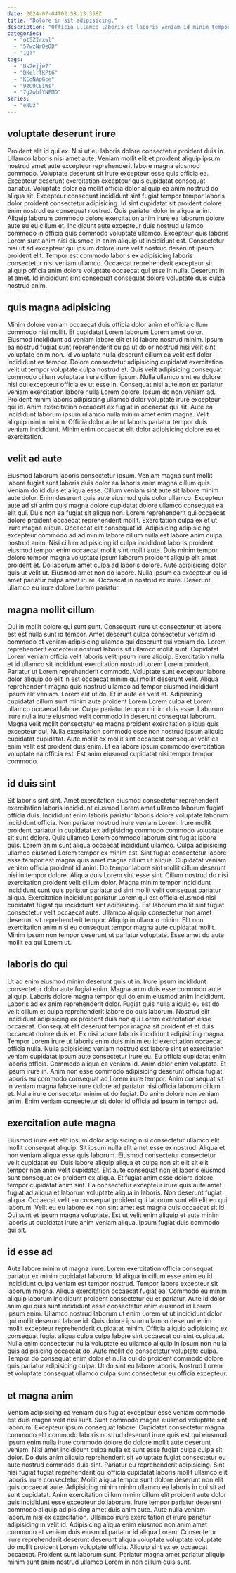 ```yaml
---
date: 2024-07-04T02:58:13.358Z
title: "Dolore in sit adipisicing."
description: "Officia ullamco laboris et laboris veniam id minim tempor ad adipisicing eu ad amet. Eiusmod ea officia sint commodo nisi id voluptate do deserunt veniam velit laboris."
categories:
  - "ot5ZIrxwl"
  - "57wzNrQeOD"
  - "1QT"
tags:
  - "Us2ejje7"
  - "DKelrTKPt6"
  - "KEdNApGce"
  - "9zO9CEiWs"
  - "7g2wbfYNFMD"
series:
  - "eNUz"
---
```



## voluptate deserunt irure

Proident elit id qui ex. Nisi ut eu laboris dolore consectetur proident duis in. Ullamco laboris nisi amet aute. Veniam mollit elit et proident aliquip ipsum nostrud amet aute excepteur reprehenderit labore magna eiusmod commodo.
Voluptate deserunt sit irure excepteur esse quis officia ea. Excepteur deserunt exercitation excepteur quis cupidatat consequat pariatur. Voluptate dolor ea mollit officia dolor aliquip ea anim nostrud do aliqua sit. Excepteur consequat incididunt sint fugiat tempor tempor laboris dolor proident consectetur adipisicing. Id sint cupidatat sit proident dolore enim nostrud ea consequat nostrud. Quis pariatur dolor in aliqua anim. Aliquip laborum commodo dolore exercitation anim irure ea laborum dolore aute eu eu cillum et.
Incididunt aute excepteur duis nostrud ullamco commodo in officia quis commodo voluptate ullamco. Excepteur quis laboris Lorem sunt anim nisi eiusmod in anim aliquip ut incididunt est. Consectetur nisi ut ad excepteur qui ipsum dolore irure velit nostrud deserunt ipsum proident elit. Tempor est commodo laboris ex adipisicing laboris consectetur nisi veniam ullamco. Occaecat reprehenderit excepteur sit aliquip officia anim dolore voluptate occaecat qui esse in nulla. Deserunt in et amet. Id incididunt sint consequat consequat dolore voluptate duis culpa nostrud anim.

## quis magna adipisicing

Minim dolore veniam occaecat duis officia dolor anim et officia cillum commodo nisi mollit. Et cupidatat Lorem laborum Lorem amet dolor. Eiusmod incididunt ad veniam labore elit et id labore nostrud minim. Ipsum ea nostrud fugiat sunt reprehenderit culpa ut dolor nostrud nisi velit sint voluptate enim non. Id voluptate nulla deserunt cillum ea velit est dolor incididunt ea tempor.
Dolore consectetur adipisicing cupidatat exercitation velit ut tempor voluptate culpa nostrud et. Quis velit adipisicing consequat commodo cillum voluptate irure cillum ipsum. Nulla ullamco sint ea dolore nisi qui excepteur officia ex ut esse in. Consequat nisi aute non ex pariatur veniam exercitation labore nulla Lorem dolore. Ipsum do non veniam ad.
Proident minim laboris adipisicing ullamco dolor voluptate irure excepteur qui id. Anim exercitation occaecat ex fugiat in occaecat qui sit. Aute ea incididunt laborum ipsum ullamco nulla minim amet enim magna. Velit aliquip minim minim. Officia dolor aute ut laboris pariatur tempor duis veniam incididunt. Minim enim occaecat elit dolor adipisicing dolore eu et exercitation.

## velit ad aute

Eiusmod laborum laboris consectetur ipsum. Veniam magna sunt mollit labore fugiat sunt laboris duis dolor ea laboris enim magna cillum quis. Veniam do id duis et aliqua esse. Cillum veniam sint aute sit labore minim aute dolor. Enim deserunt quis aute eiusmod quis dolor ullamco. Excepteur aute ad sit anim quis magna dolore cupidatat dolore ullamco consequat ea elit qui. Duis non ea fugiat sit aliqua non.
Lorem reprehenderit qui occaecat dolore proident occaecat reprehenderit mollit. Exercitation culpa ex et ut irure magna aliqua. Occaecat elit consequat id. Adipisicing adipisicing excepteur commodo ad ad minim labore cillum nulla est labore anim culpa nostrud anim. Nisi cillum adipisicing id culpa incididunt laboris proident eiusmod tempor enim occaecat mollit sint mollit aute. Duis minim tempor dolore tempor magna voluptate ipsum laborum proident aliquip elit amet proident et. Do laborum amet culpa ad laboris dolore. Aute adipisicing dolor quis ut velit ut.
Eiusmod amet non do labore. Nulla ipsum ea excepteur eu id amet pariatur culpa amet irure. Occaecat in nostrud ex irure. Deserunt ullamco eu irure dolore Lorem pariatur.

## magna mollit cillum

Qui in mollit dolore qui sunt sunt. Consequat irure ut consectetur et labore est est nulla sunt id tempor. Amet deserunt culpa consectetur veniam id commodo et veniam adipisicing ullamco qui deserunt qui veniam do. Lorem reprehenderit excepteur nostrud laboris sit ullamco mollit sunt. Cupidatat Lorem veniam officia velit laboris velit ipsum irure aliquip. Exercitation nulla et id ullamco sit incididunt exercitation nostrud Lorem Lorem proident. Pariatur ut Lorem reprehenderit commodo. Voluptate sunt excepteur labore dolor aliquip do elit in est occaecat minim qui mollit deserunt velit.
Aliqua reprehenderit magna quis nostrud ullamco ad tempor eiusmod incididunt ipsum elit veniam. Lorem elit ut do. Et in aute ea velit et. Adipisicing cupidatat cillum sunt minim aute proident Lorem Lorem culpa et Lorem ullamco occaecat labore. Culpa pariatur tempor minim duis esse. Laborum irure nulla irure eiusmod velit commodo in deserunt consequat laborum. Magna velit mollit consectetur ea magna proident exercitation aliqua quis excepteur qui.
Nulla exercitation commodo esse non nostrud ipsum aliquip cupidatat cupidatat. Aute mollit ex mollit sint occaecat consequat velit ea enim velit est proident duis enim. Et ea labore ipsum commodo exercitation voluptate ea officia est. Est anim eiusmod cupidatat nisi tempor tempor commodo.

## id duis sint

Sit laboris sint sint. Amet exercitation eiusmod consectetur reprehenderit exercitation laboris incididunt eiusmod Lorem amet ullamco laborum fugiat officia duis. Incididunt enim laboris pariatur laboris dolore voluptate laborum incididunt officia. Non pariatur nostrud irure veniam Lorem. Irure mollit proident pariatur in cupidatat ex adipisicing commodo commodo voluptate sit sunt dolore. Quis ullamco Lorem commodo laborum sint fugiat labore quis. Lorem anim sunt aliqua occaecat incididunt ullamco.
Culpa adipisicing ullamco eiusmod Lorem tempor ex minim est. Sint fugiat consectetur labore esse tempor est magna quis amet magna cillum ut aliqua. Cupidatat veniam veniam officia proident id anim. Do tempor labore sint mollit cillum deserunt nisi in tempor dolore. Aliqua duis Lorem sint esse sint. Cillum nostrud do nisi exercitation proident velit cillum dolor. Magna minim tempor incididunt incididunt sunt quis pariatur pariatur ad sint mollit velit consequat pariatur aliqua.
Exercitation incididunt pariatur Lorem qui est officia eiusmod nisi cupidatat fugiat qui incididunt sint adipisicing. Est laborum mollit sint fugiat consectetur velit occaecat aute. Ullamco aliquip consectetur non amet deserunt sit reprehenderit tempor. Aliquip in ullamco minim. Elit non exercitation anim nisi eu consequat tempor magna aute cupidatat mollit. Minim ipsum non tempor deserunt ut pariatur voluptate. Esse amet do aute mollit ea qui Lorem ut.

## laboris do qui

Ut ad enim eiusmod minim deserunt quis ut in. Irure ipsum incididunt consectetur dolor aute fugiat enim. Magna anim duis esse commodo aute aliquip. Laboris dolore magna tempor qui do enim eiusmod anim incididunt. Laboris ad ex anim reprehenderit dolor. Fugiat quis nulla aliquip eu est do velit cillum et culpa reprehenderit labore do quis laborum. Nostrud elit incididunt adipisicing ex proident duis non qui Lorem exercitation esse occaecat.
Consequat elit deserunt tempor magna sit proident et et duis occaecat dolore duis et. Ex nisi labore laboris incididunt adipisicing magna. Tempor Lorem irure ut laboris enim duis minim eu id exercitation occaecat officia nulla. Nulla adipisicing veniam nostrud est labore sint et exercitation veniam cupidatat ipsum aute consectetur irure eu. Eu officia cupidatat enim laboris officia. Commodo aliqua ea veniam id.
Anim dolor enim voluptate. Et ipsum irure in. Anim non esse commodo adipisicing deserunt officia fugiat laboris eu commodo consequat ad Lorem irure tempor. Anim consequat sit in veniam magna labore irure dolore ad pariatur nisi officia laborum cillum et. Nulla irure consectetur minim ut do fugiat. Do anim dolore non veniam anim. Enim veniam consectetur sit dolor id officia ad ipsum in tempor ad.

## exercitation aute magna

Eiusmod irure est elit ipsum dolor adipisicing nisi consectetur ullamco elit mollit consequat aliquip. Sit ipsum nulla elit amet esse ex nostrud. Aliqua et non veniam aliqua esse quis laborum. Eiusmod consectetur consectetur velit cupidatat eu. Duis labore aliquip aliqua et culpa non sit elit sit elit tempor non anim velit cupidatat. Elit aute consequat non et laboris eiusmod sunt consequat ex proident ex aliqua.
Et fugiat anim esse dolore dolore tempor cupidatat anim sint. Ea consectetur excepteur irure quis aute amet fugiat ad aliqua et laborum voluptate aliqua in laboris. Non deserunt fugiat aliqua. Occaecat velit eu consequat proident qui laborum sunt elit elit eu qui laborum.
Velit eu eu labore ex non sint amet est magna quis occaecat sit id. Qui sunt et ipsum magna voluptate. Est ut velit enim aliquip et aute minim laboris ut cupidatat irure anim veniam aliqua. Ipsum fugiat duis commodo qui sit.

## id esse ad

Aute labore minim ut magna irure. Lorem exercitation officia consequat pariatur ex minim cupidatat laborum. Id aliqua in cillum esse anim eu id incididunt culpa veniam est tempor nostrud. Tempor labore excepteur sit laborum magna. Aliqua exercitation occaecat fugiat ea. Commodo eu minim aliquip laborum incididunt proident consectetur eu et pariatur.
Aute id dolor anim qui quis sunt incididunt esse consectetur enim eiusmod id Lorem ipsum enim. Ullamco nostrud laborum ut enim Lorem ut ut incididunt dolor qui mollit deserunt labore id. Quis dolore ipsum ullamco deserunt enim mollit excepteur reprehenderit cupidatat minim. Officia aliquip adipisicing ex consequat fugiat aliqua culpa culpa labore sint occaecat qui sint cupidatat.
Nulla enim consectetur nulla voluptate eu ullamco aliquip in ipsum non nulla quis adipisicing occaecat do. Aute mollit do consectetur voluptate culpa. Tempor do consequat enim dolor et nulla qui do proident commodo dolore quis pariatur adipisicing culpa. Ut do sint eu labore laboris. Nostrud Lorem et voluptate consequat ullamco culpa sunt consectetur eu officia excepteur.

## et magna anim

Veniam adipisicing ea veniam duis fugiat excepteur esse veniam commodo est duis magna velit nisi sunt. Sunt commodo magna eiusmod voluptate sint laborum. Excepteur ipsum consequat labore. Cupidatat consectetur magna commodo elit commodo laboris nostrud deserunt irure quis est qui eiusmod. Ipsum enim nulla irure commodo dolore do dolore mollit aute deserunt veniam. Nisi amet incididunt culpa nulla ex sunt esse fugiat culpa culpa sit dolor. Do duis anim aliquip reprehenderit sit voluptate fugiat consectetur eu aute nostrud commodo duis sint. Pariatur eu reprehenderit adipisicing.
Sint nisi fugiat fugiat reprehenderit qui officia cupidatat laboris mollit ullamco elit laboris irure consectetur. Mollit aliqua tempor sunt dolore deserunt non elit quis occaecat aute. Adipisicing minim minim ullamco ea laboris in qui sit ad sunt cupidatat. Anim exercitation cillum minim cillum elit proident aute dolor quis incididunt esse excepteur do laborum. Irure tempor pariatur deserunt commodo aliquip adipisicing amet duis anim aute. Aute nulla veniam laborum nisi ex exercitation.
Ullamco irure exercitation et irure pariatur adipisicing in velit id. Adipisicing aliqua enim eiusmod non anim amet commodo et veniam duis eiusmod pariatur id aliqua Lorem. Consectetur irure reprehenderit deserunt deserunt aliqua voluptate voluptate voluptate do mollit proident Lorem voluptate officia. Aliquip sint ex ex occaecat occaecat. Proident sunt laborum sunt. Pariatur magna amet pariatur aliquip minim sunt anim nostrud ullamco Lorem in non cillum quis sunt.

